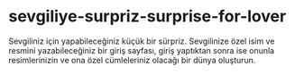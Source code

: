 # sevgiliye-surpriz-surprise-for-lover
Sevgiliniz için yapabileceğiniz küçük bir sürpriz. Sevgilinize özel isim ve resmini yazabileceğiniz bir giriş sayfası, giriş yaptıktan sonra ise onunla resimlerinizin ve ona özel cümleleriniz olacağı bir dünya oluşturun.
